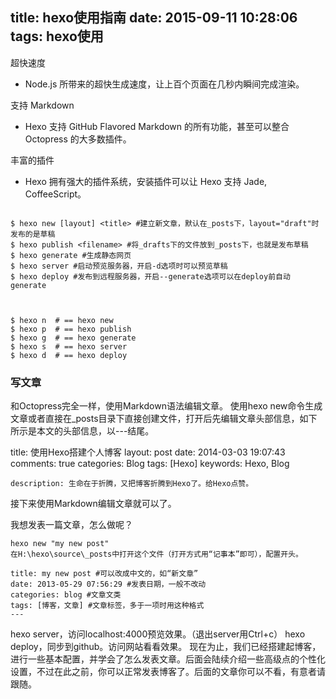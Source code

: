 title: hexo使用指南
date: 2015-09-11 10:28:06
tags: hexo使用
---


超快速度

- Node.js 所带来的超快生成速度，让上百个页面在几秒内瞬间完成渲染。

支持 Markdown

- Hexo 支持 GitHub Flavored Markdown 的所有功能，甚至可以整合 Octopress 的大多数插件。

丰富的插件

- Hexo 拥有强大的插件系统，安装插件可以让 Hexo 支持 Jade, CoffeeScript。


```

$ hexo new [layout] <title> #建立新文章，默认在_posts下，layout="draft"时发布的是草稿
$ hexo publish <filename> #将_drafts下的文件放到_posts下，也就是发布草稿
$ hexo generate #生成静态网页
$ hexo server #启动预览服务器，开启-d选项时可以预览草稿
$ hexo deploy #发布到远程服务器，开启--generate选项可以在deploy前自动generate



$ hexo n  # == hexo new
$ hexo p  # == hexo publish 
$ hexo g  # == hexo generate
$ hexo s  # == hexo server
$ hexo d  # == hexo deploy
```


### 写文章

和Octopress完全一样，使用Markdown语法编辑文章。
使用hexo new命令生成文章或者直接在_posts目录下直接创建文件，打开后先编辑文章头部信息，如下所示是本文的头部信息，以---结尾。

title: 使用Hexo搭建个人博客
layout: post
date: 2014-03-03 19:07:43
comments: true
categories: Blog
tags: [Hexo]
keywords: Hexo, Blog

	description: 生命在于折腾，又把博客折腾到Hexo了。给Hexo点赞。
	
接下来使用Markdown编辑文章就可以了。





我想发表一篇文章，怎么做呢？

	hexo new "my new post"
	在H:\hexo\source\_posts中打开这个文件（打开方式用“记事本”即可），配置开头。
	
```
title: my new post #可以改成中文的，如“新文章”
date: 2013-05-29 07:56:29 #发表日期，一般不改动
categories: blog #文章文类
tags: [博客，文章] #文章标签，多于一项时用这种格式
---
```

hexo server，访问localhost:4000预览效果。（退出server用Ctrl+c）
hexo deploy，同步到github。访问网站看看效果。
现在为止，我们已经搭建起博客，进行一些基本配置，并学会了怎么发表文章。后面会陆续介绍一些高级点的个性化设置，不过在此之前，你可以正常发表博客了。后面的文章你可以不看，有意者请跟随。